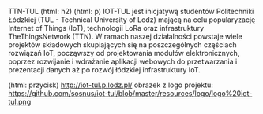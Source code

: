 TTN-TUL (html: h2)
(html: p)
IOT-TUL jest inicjatywą studentów Politechniki Łódzkiej (TUL - Technical University of Lodz) mającą na celu popularyzację Internet of Things (IoT), technologii LoRa oraz infrastruktury TheThingsNetwork (TTN). W ramach naszej działalności powstaje wiele projektów składowych skupiających się na poszczególnych częściach rozwiązań IoT, począwszy od projektowania modułów elektronicznych, poprzez rozwijanie i wdrażanie aplikacji webowych do przetwarzania i prezentacji danych aż po rozwój łódzkiej infrastruktury IoT.

(html: przycisk) http://iot-tul.p.lodz.pl/
obrazek z logo projektu: https://github.com/sosnus/iot-tul/blob/master/resources/logo/logo%20iot-tul.png
